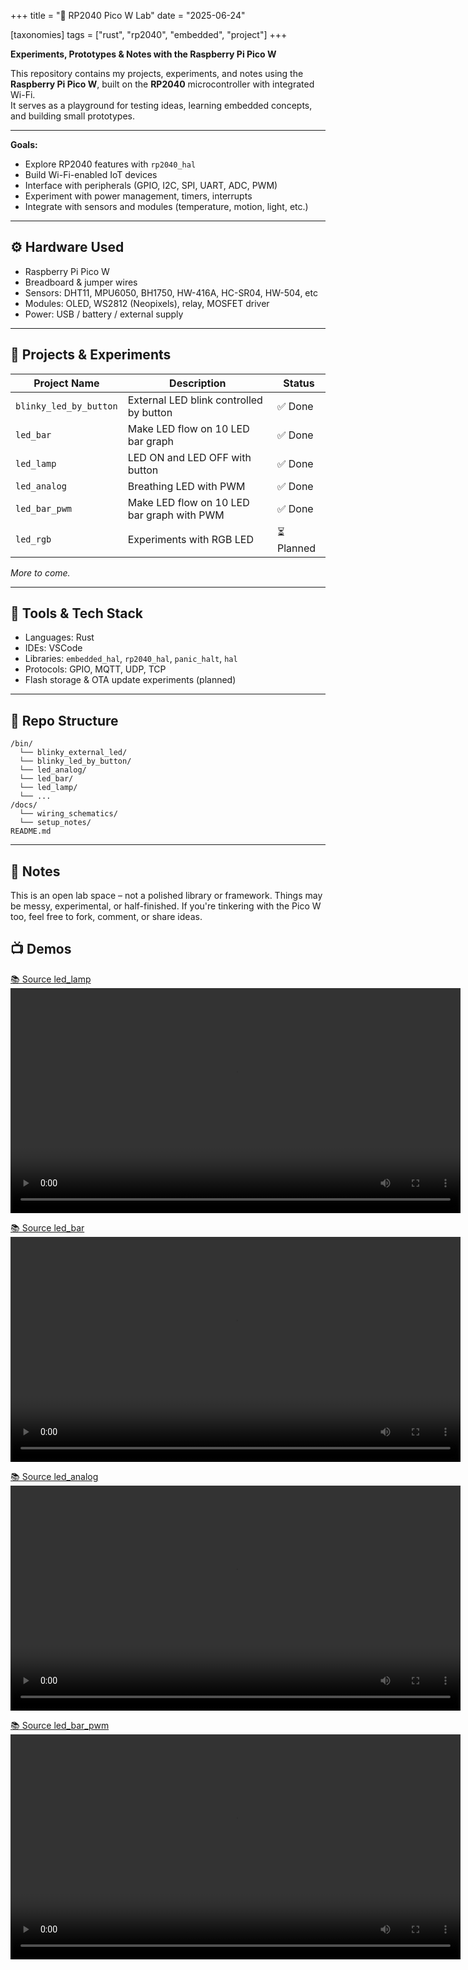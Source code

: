+++
title = "🧪 RP2040 Pico W Lab"
date = "2025-06-24"

[taxonomies]
tags = ["rust", "rp2040", "embedded", "project"]
+++

**Experiments, Prototypes & Notes with the Raspberry Pi Pico W**

This repository contains my projects, experiments, and notes using the **Raspberry Pi Pico W**, built on the **RP2040** microcontroller with integrated Wi-Fi.  
It serves as a playground for testing ideas, learning embedded concepts, and building small prototypes.

<!-- more -->
---


**Goals:**

* Explore RP2040 features with `rp2040_hal`
* Build Wi-Fi-enabled IoT devices
* Interface with peripherals (GPIO, I2C, SPI, UART, ADC, PWM)
* Experiment with power management, timers, interrupts
* Integrate with sensors and modules (temperature, motion, light, etc.)

---

## ⚙️ Hardware Used

* Raspberry Pi Pico W
* Breadboard & jumper wires
* Sensors: DHT11, MPU6050, BH1750, HW-416A, HC-SR04, HW-504, etc
* Modules: OLED, WS2812 (Neopixels), relay, MOSFET driver
* Power: USB / battery / external supply 

---

## 🧩 Projects & Experiments

| Project Name            | Description                         | Status         |
| ----------------------- | ----------------------------------- | -------------- |
| `blinky_led_by_button`  | External LED blink controlled by button           | ✅ Done         |
| `led_bar`               | Make LED flow on 10 LED bar graph   | ✅ Done |
| `led_lamp`              | LED ON and LED OFF with button         | ✅ Done      |
| `led_analog`            | Breathing LED with PWM                | ✅ Done |
| `led_bar_pwm`             | Make LED flow on 10 LED bar graph with PWM | ✅ Done      |
| `led_rgb`             | Experiments with RGB LED | ⏳ Planned      |

*More to come.*

---

## 🔧 Tools & Tech Stack

* Languages:  Rust
* IDEs: VSCode
* Libraries: `embedded_hal`, `rp2040_hal`, `panic_halt`, `hal`
* Protocols: GPIO, MQTT, UDP, TCP
* Flash storage & OTA update experiments (planned)

---

## 📁 Repo Structure

```
/bin/
  └── blinky_external_led/
  └── blinky_led_by_button/
  └── led_analog/
  └── led_bar/
  └── led_lamp/
  └── ...
/docs/
  └── wiring_schematics/
  └── setup_notes/
README.md
```

---

## 📎 Notes

This is an open lab space – not a polished library or framework. Things may be messy, experimental, or half-finished.
If you're tinkering with the Pico W too, feel free to fork, comment, or share ideas.


## 📺 Demos

[📚 Source led_lamp](https://github.com/maltsev-dev/pico_rust/blob/master/src/bin/led_lamp.rs)  
<video controls width="720">  
<source src="/media/led_lamp.webm" type="video/webm" />  
</video>  

[📚 Source led_bar](https://github.com/maltsev-dev/pico_rust/blob/master/src/bin/led_bar.rs)  
<video controls width="720">  
<source src="/media/led_bar.webm" type="video/webm" />  
</video>  

[📚 Source led_analog](https://github.com/maltsev-dev/pico_rust/blob/master/src/bin/led_analog.rs)  
<video controls width="720">  
<source src="/media/led_analog.webm" type="video/webm" />  
</video>  

[📚 Source led_bar_pwm](https://github.com/maltsev-dev/pico_rust/blob/master/src/bin/led_bar_pwm.rs)  
<video controls width="720">  
<source src="/media/led_bar_pwm.webm" type="video/webm" />  
</video>  